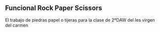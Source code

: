 Funcional Rock Paper Scissors
--------------------------
El trabajo de piedras papel o tijeras para la clase de 2ºDAW del Ies virgen del carmen



